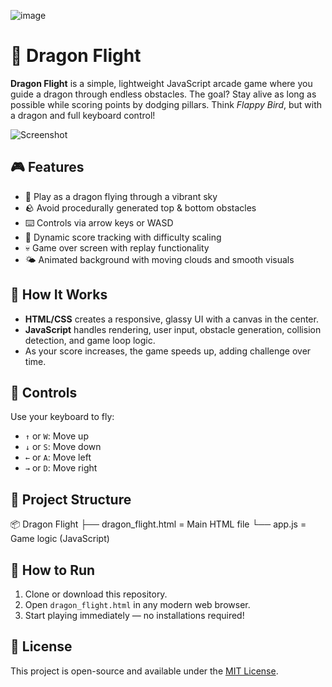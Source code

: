 ![image](https://github.com/user-attachments/assets/8573503a-eaf6-4207-b68b-75f92d44f3cd)

# 🐉 Dragon Flight

**Dragon Flight** is a simple, lightweight JavaScript arcade game where you guide a dragon through endless obstacles. The goal? Stay alive as long as possible while scoring points by dodging pillars. Think *Flappy Bird*, but with a dragon and full keyboard control!

![Screenshot](screenshot.png) <!-- Add a screenshot if available -->

## 🎮 Features

- 🐲 Play as a dragon flying through a vibrant sky
- 🪨 Avoid procedurally generated top & bottom obstacles
- ⌨️ Controls via arrow keys or WASD
- 💯 Dynamic score tracking with difficulty scaling
- 💀 Game over screen with replay functionality
- 🌤️ Animated background with moving clouds and smooth visuals

## 🧠 How It Works

- **HTML/CSS** creates a responsive, glassy UI with a canvas in the center.
- **JavaScript** handles rendering, user input, obstacle generation, collision detection, and game loop logic.
- As your score increases, the game speeds up, adding challenge over time.

## 🚀 Controls

Use your keyboard to fly:
- `↑` or `W`: Move up  
- `↓` or `S`: Move down  
- `←` or `A`: Move left  
- `→` or `D`: Move right  

## 📁 Project Structure
📦 Dragon Flight
├── dragon_flight.html = Main HTML file
└── app.js = Game logic (JavaScript)

## 🔧 How to Run

1. Clone or download this repository.
2. Open `dragon_flight.html` in any modern web browser.
3. Start playing immediately — no installations required!

## 📝 License

This project is open-source and available under the [MIT License](LICENSE).




